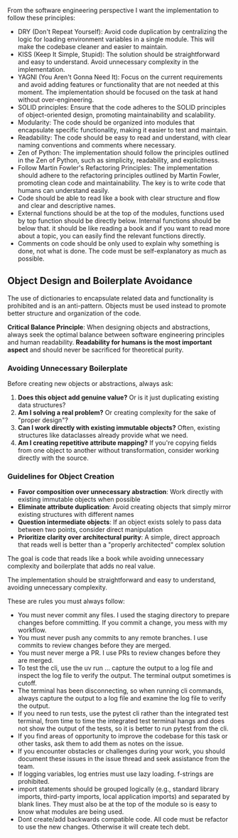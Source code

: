 From the software engineering perspective I want the implementation to follow these principles:

- DRY (Don't Repeat Yourself): Avoid code duplication by centralizing the logic for loading environment variables in a single module. This will make the codebase cleaner and easier to maintain.
- KISS (Keep It Simple, Stupid): The solution should be straightforward and easy to understand. Avoid unnecessary complexity in the implementation.
- YAGNI (You Aren't Gonna Need It): Focus on the current requirements and avoid adding features or functionality that are not needed at this moment. The implementation should be focused on the task at hand without over-engineering.
- SOLID principles: Ensure that the code adheres to the SOLID principles of object-oriented design, promoting maintainability and scalability.
- Modularity: The code should be organized into modules that encapsulate specific functionality, making it easier to test and maintain.
- Readability: The code should be easy to read and understand, with clear naming conventions and comments where necessary.
- Zen of Python: The implementation should follow the principles outlined in the Zen of Python, such as simplicity, readability, and explicitness.
- Follow Martin Fowler's Refactoring Principles: The implementation should adhere to the refactoring principles outlined by Martin Fowler, promoting clean code and maintainability. The key is to write code that humans can understand easily.
- Code should be able to read like a book with clear structure and flow and clear and descriptive names.
- External functions should be at the top of the modules, functions used by top function should be directly below. Internal functions should be below that. it should be like reading a book and if you want to read more about a topic, you can easily find the relevant functions directly.
- Comments on code should be only used to explain why something is done, not what is done. The code must be self-explanatory as much as possible.

## Object Design and Boilerplate Avoidance

The use of dictionaries to encapsulate related data and functionality is prohibited and is an anti-pattern. Objects must be used instead to promote better structure and organization of the code.

**Critical Balance Principle**: When designing objects and abstractions, always seek the optimal balance between software engineering principles and human readability. **Readability for humans is the most important aspect** and should never be sacrificed for theoretical purity.

### Avoiding Unnecessary Boilerplate

Before creating new objects or abstractions, always ask:

1. **Does this object add genuine value?** Or is it just duplicating existing data structures?
2. **Am I solving a real problem?** Or creating complexity for the sake of "proper design"?
3. **Can I work directly with existing immutable objects?** Often, existing structures like dataclasses already provide what we need.
4. **Am I creating repetitive attribute mapping?** If you're copying fields from one object to another without transformation, consider working directly with the source.

### Guidelines for Object Creation

- **Favor composition over unnecessary abstraction**: Work directly with existing immutable objects when possible
- **Eliminate attribute duplication**: Avoid creating objects that simply mirror existing structures with different names
- **Question intermediate objects**: If an object exists solely to pass data between two points, consider direct manipulation
- **Prioritize clarity over architectural purity**: A simple, direct approach that reads well is better than a "properly architected" complex solution

The goal is code that reads like a book while avoiding unnecessary complexity and boilerplate that adds no real value.

The implementation should be straightforward and easy to understand, avoiding unnecessary complexity.

These are rules you must always follow:

- You must never commit any files. I used the staging directory to prepare changes before committing. If you commit a change, you mess with my workflow.
- You must never push any commits to any remote branches. I use commits to review changes before they are merged.
- You must never merge a PR. I use PRs to review changes before they are merged.
- To test the cli, use the uv run ... capture the output to a log file and inspect the log file to verify the output. The terminal output sometimes is cutoff.
- The terminal has been disconnecting, so when running cli commands, always capture the output to a log file and examine the log file to verify the output.
- If you need to run tests, use the pytest cli rather than the integrated test terminal, from time to time the integrated test terminal hangs and does not show the output of the tests, so it is better to run pytest from the cli.
- If you find areas of opportunity to improve the codebase for this task or other tasks, ask them to add them as notes on the issue.
- If you encounter obstacles or challenges during your work, you should document these issues in the issue thread and seek assistance from the team.
- If logging variables, log entries must use lazy loading. f-strings are prohibited.
- import statements should be grouped logically (e.g., standard library imports, third-party imports, local application imports) and separated by blank lines. They must also be at the top of the module so is easy to know what modules are being used.
- Dont create/add backwards compatible code. All code must be refactor to use the new changes. Otherwise it will create tech debt.
